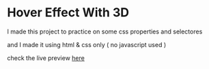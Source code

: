 # Hover Effect With 3D

I made this project to practice on some css properties and selectores

and I made it using html & css only ( no javascript used )

check the live preview [here](https://saied40.github.io/hover-effect-with-3d/)
